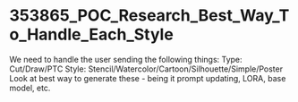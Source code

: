 # 353865_POC_Research_Best_Way_To_Handle_Each_Style
We need to handle the user sending the following things: Type: Cut/Draw/PTC Style: Stencil/Watercolor/Cartoon/Silhouette/Simple/Poster  Look at best way to generate these - being it prompt updating, LORA, base model, etc. 
